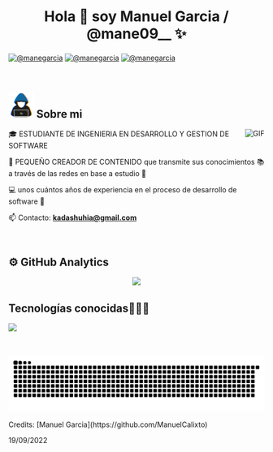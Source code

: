 <h1 align="center">Hola 👋  soy Manuel Garcia / @mane09__ ✨ </h1> 

<p align="left">
<a href="https://www.tiktok.com/@mane09__" target="blank"><img align="center" src="https://img.shields.io/badge/TikTok-000000?style=for-the-badge&logo=tiktok&logoColor=white" alt="@manegarcia" /></a>
<a href="https://www.facebook.com/profile.php?id=100052052656040" target="blank"><img align="center" src="https://img.shields.io/badge/Facebook-1877F2?style=for-the-badge&logo=facebook&logoColor=white" alt="@manegarcia"  /></a>
<a href = "mailto:kadashuhia@gmail.com" target="blank"><img align="center" src="https://img.shields.io/badge/Gmail-D14836?style=for-the-badge&logo=gmail&logoColor=white" alt="@manegarcia"  /></a>
  </p>
<br>
<h2><picture><img src = "https://github.com/0xAbdulKhalid/0xAbdulKhalid/raw/main/assets/mdImages/about_me.gif" width = 50px></picture> Sobre mi </h2>
<!--Intro start-->
  <img align="right" alt="GIF" src="https://media.giphy.com/media/836HiJc7pgzy8iNXCn/giphy.gif" />

<p align="left">
🎓 ESTUDIANTE DE INGENIERIA EN DESARROLLO Y GESTION DE SOFTWARE

🎥 PEQUEÑO CREADOR DE CONTENIDO que transmite sus conocimientos 📚 a través de las redes en base a estudio 👻

💻 unos cuántos años de experiencia en el proceso de desarrollo de software 🙈

📫 Contacto: **kadashuhia@gmail.com**
<!--Intro end-->
  </p>
  
<br>
<h2>⚙️ GitHub Analytics</h2>

<p align="center">
<a href="https://github.com/ManuelCalixto">
  <img height="180em" src="https://github-readme-stats-eight-theta.vercel.app/api/top-langs/?username=ManuelCalixto&layout=compact&langs_count=8&theme=algolia"/>
</a>

<h2 >Tecnologías conocidas👨🏻‍💻</h2>
<!--tech stack icons-->
<p align="left">
  <a href="https://skillicons.dev">
    <img src="https://skillicons.dev/icons?i=androidstudio,astro,bootstrap,kotlin,cpp,mariadb,laravel,arduino,java,css,html,js,mongodb,php,mysql,react,firebase,gtk,git,github,vscode,bash,linux,ai,ps&perline=12" />
  </a>
</p>
<br>
<p align="center">
  <img src="https://github.com/StefanosSt/StefanosSt/blob/main/github-user-contribution.svg" alt="snake">
</p>
Credits: [Manuel Garcia](https://github.com/ManuelCalixto)

19/09/2022
